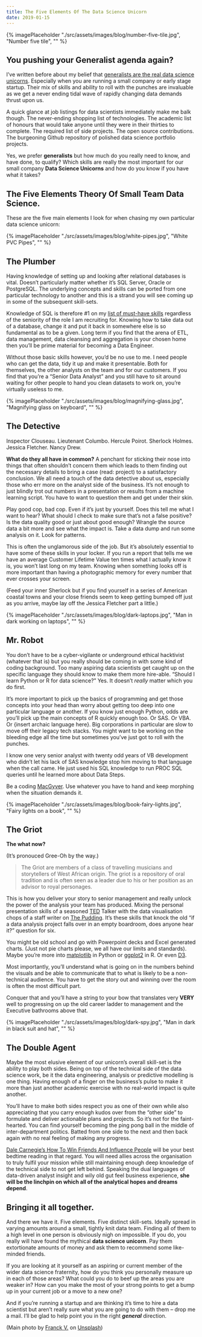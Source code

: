 ```yaml
---
title: The Five Elements Of The Data Science Unicorn
date: 2019-01-15
---
```

{% imagePlaceholder "./src/assets/images/blog/number-five-tile.jpg", "Number five tile", "" %}

## You pushing your Generalist agenda again?

I’ve written before about my belief that [generalists are the real data science unicorns](/articles/generalists-real-data-science-unicorns). Especially when you are running a small company or early stage startup. Their mix of skills and ability to roll with the punches are invaluable as we get a never ending tidal wave of rapidly changing data demands thrust upon us.

A quick glance at job listings for data scientists immediately make me balk though. The never-ending shopping list of technologies. The academic list of honours that would take anyone until they were in their thirties to complete. The required list of side projects. The open source contributions. The burgeoning Github repository of polished data science portfolio projects.

Yes, we prefer **generalists** but how much do you really need to know, and have done, to qualify? Which skills are really the most important for our small company **Data Science Unicorns** and how do you know if you have what it takes?

## The Five Elements Theory Of Small Team Data Science.

These are the five main elements I look for when chasing my own particular data science unicorn:

{% imagePlaceholder "./src/assets/images/blog/white-pipes.jpg", "White PVC Pipes", "" %}

## The Plumber

Having knowledge of setting up and looking after relational databases is vital. Doesn’t particularly matter whether it’s SQL Server, Oracle or PostgreSQL. The underlying concepts and skills can be ported from one particular technology to another and this is a strand you will see coming up in some of the subsequent skill-sets.

Knowledge of SQL is therefore #1 on my [list of must-have skills](/articles/is-sql-really-a-game-changer-for-data-science-careers) regardless of the seniority of the role I am recruiting for. Knowing how to take data out of a database, change it and put it back in somewhere else is so fundamental as to be a given. Long term if you find that the arena of ETL, data management, data cleansing and aggregation is your chosen home then you’ll be prime material for becoming a Data Engineer.

Without those basic skills however, you’d be no use to me. I need people who can get the data, tidy it up and make it presentable. Both for themselves, the other analysts on the team and for our customers. If you find that you’re a “Senior Data Analyst” and you still have to sit around waiting for other people to hand you clean datasets to work on, you’re virtually useless to me.

{% imagePlaceholder "./src/assets/images/blog/magnifying-glass.jpg", "Magnifying glass on keyboard", "" %}

## The Detective

Inspector Clouseau. Lieutenant Columbo. Hercule Poirot. Sherlock Holmes. Jessica Fletcher. Nancy Drew.

**What do they all have in common?** A penchant for sticking their nose into things that often shouldn’t concern them which leads to them finding out the necessary details to bring a case (read: project) to a satisfactory conclusion. We all need a touch of the data detective about us, especially those who err more on the analyst side of the business. It’s not enough to just blindly trot out numbers in a presentation or results from a machine learning script. You have to want to question them and get under their skin.

Play good cop, bad cop. Even if it’s just by yourself. Does this tell me what I want to hear? What should I check to make sure that’s not a false positive? Is the data quality good or just about good enough? Wrangle the source data a bit more and see what the impact is. Take a data dump and run some analysis on it. Look for patterns.

This is often the unglamorous side of the job. But it’s absolutely essential to have some of these skills in your locker. If you run a report that tells me we have an average Customer Lifetime Value ten times what I actually know it is, you won’t last long on my team. Knowing when something looks off is more important than having a photographic memory for every number that ever crosses your screen.

(Feed your inner Sherlock but if you find yourself in a series of American coastal towns and your close friends seem to keep getting bumped off just as you arrive, maybe lay off the Jessica Fletcher part a little.)

{% imagePlaceholder "./src/assets/images/blog/dark-laptops.jpg", "Man in dark working on laptops", "" %}

## Mr. Robot

You don’t have to be a cyber-vigilante or underground ethical hacktivist (whatever that is) but you really should be coming in with some kind of coding background. Too many aspiring data scientists get caught up on the specific language they should know to make them more hire-able. “Should I learn Python or R for data science?” Yes. It doesn’t _really_ matter which you do first.

It’s more important to pick up the basics of programming and get those concepts into your head than worry about getting too deep into one particular language or another. If you know just enough Python, odds are you’ll pick up the main concepts of R quickly enough too. Or SAS. Or VBA. Or {insert archaic language here}. Big corporations in particular are slow to move off their legacy tech stacks. You might want to be working on the bleeding edge all the time but sometimes you’ve just got to roll with the punches.

I know one very senior analyst with twenty odd years of VB development who didn’t let his lack of SAS knowledge stop him moving to that language when the call came. He just used his SQL knowledge to run PROC SQL queries until he learned more about Data Steps.

Be a coding [MacGyver](https://en.wikipedia.org/wiki/MacGyver). Use whatever you have to hand and keep morphing when the situation demands it.

{% imagePlaceholder "./src/assets/images/blog/book-fairy-lights.jpg", "Fairy lights on a book", "" %}

## The Griot

**The what now?**

(It’s pronouced Gree-Oh by the way.)

> The Griot are members of a class of travelling musicians and storytellers of West African origin. The griot is a repository of oral tradition and is often seen as a leader due to his or her position as an advisor to royal personages.

This is how you deliver your story to senior management and really unlock the power of the analysis your team has produced. Mixing the personal presentation skills of a seasoned [TED](https://www.ted.com/) Talker with the data visualisation chops of a staff writer on [The Pudding](https://pudding.cool/). It’s these skills that knock the old “if a data analysis project falls over in an empty boardroom, does anyone hear it?” question for six.

You might be old school and go with Powerpoint decks and Excel generated charts. (Just not pie charts please, we all have our limits and standards). Maybe you’re more into [matplotlib](https://matplotlib.org/) in Python or [ggplot2](https://ggplot2.tidyverse.org/) in R. Or even [D3](https://d3js.org/).

Most importantly, you’ll understand what is going on in the numbers behind the visuals and be able to communicate that to what is likely to be a non-technical audience. You have to get the story out and winning over the room is often the most difficult part.

Conquer that and you’ll have a string to your bow that translates very **VERY** well to progressing on up the old career ladder to management and the Executive bathrooms above that.

{% imagePlaceholder "./src/assets/images/blog/dark-spy.jpg", "Man in dark in black suit and hat", "" %}

## The Double Agent

Maybe the most elusive element of our unicorn’s overall skill-set is the ability to play both sides. Being on top of the technical side of the data science work, be it the data engineering, analysis or predictive modelling is one thing. Having enough of a finger on the business&#8217;s pulse to make it more than just another academic exercise with no real-world impact is quite another.

You’ll have to make both sides respect you as one of their own while also appreciating that you carry enough kudos over from the “other side” to formulate and deliver actionable plans and projects. So it’s not for the faint-hearted. You can find yourself becoming the ping pong ball in the middle of inter-department politics. Batted from one side to the next and then back again with no real feeling of making any progress.

[Dale Carnegie’s How To Win Friends And Influence People](https://en.wikipedia.org/wiki/How_to_Win_Friends_and_Influence_People) will be your best bedtime reading in that regard. You will need allies across the organisation to truly fulfil your mission while still maintaining enough deep knowledge of the technical side to not get left behind. Speaking the dual languages of data-driven analyst insight and wily old gut feel business experience, **she will be the linchpin on which all of the analytical hopes and dreams depend**.

## Bringing it all together.

And there we have it. Five elements. Five distinct skill-sets. Ideally spread in varying amounts around a small, tightly knit data team. Finding all of them to a high level in one person is obviously nigh on impossible. If you do, you really will have found the mythical **data science unicorn**. Pay them extortionate amounts of money and ask them to recommend some like-minded friends.

If you are looking at it yourself as an aspiring or current member of the wider data science fraternity, how do you think you personally measure up in each of those areas? What could you do to beef up the areas you are weaker in? How can you make the most of your strong points to get a bump up in your current job or a move to a new one?

And if you&#8217;re running a startup and are thinking it&#8217;s time to hire a data scientist but aren&#8217;t really sure what you are going to do with them &#8211; drop me a mail. I&#8217;ll be glad to help point you in the right _**general**_ direction.

(Main photo by [Franck V.][3] on [Unsplash][4])

 [3]: https://unsplash.com/photos/9skkk4R3aoY?utm_source=unsplash&utm_medium=referral&utm_content=creditCopyText
 [4]: https://unsplash.com/search/photos/five?utm_source=unsplash&utm_medium=referral&utm_content=creditCopyText